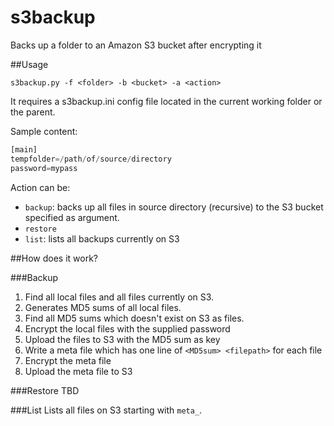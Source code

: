 # s3backup
Backs up a folder to an Amazon S3 bucket after encrypting it

##Usage

`s3backup.py -f <folder> -b <bucket> -a <action>`

It requires a s3backup.ini config file located in the current working folder or the parent.

Sample content:

```python
[main]
tempfolder=/path/of/source/directory
password=mypass
```

Action can be:
  * `backup`: backs up all files in source directory (recursive) to the S3 bucket specified as argument.
  * `restore`
  * `list`: lists all backups currently on S3

##How does it work?

###Backup
1. Find all local files and all files currently on S3.
2. Generates MD5 sums of all local files.
3. Find all MD5 sums which doesn't exist on S3 as files.
4. Encrypt the local files with the supplied password
5. Upload the files to S3 with the MD5 sum as key
6. Write a meta file which has one line of `<MD5sum> <filepath>` for each file
7. Encrypt the meta file
8. Upload the meta file to S3

###Restore
TBD

###List
Lists all files on S3 starting with `meta_`.